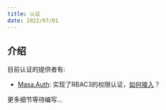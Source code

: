 ```yaml
---
title: 认证
date: 2022/07/01
---
```


## 介绍

目前认证的提供者有:

* [Masa.Auth](https://github.com/masastack/MASA.Auth): 实现了RBAC3的权限认证，[如何接入](/framework/contribs/authentication)？

更多细节等待编写...